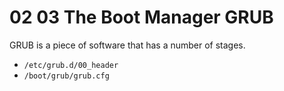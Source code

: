 # 02 03 The Boot Manager GRUB

GRUB is a piece of software that has a number of stages.
- `/etc/grub.d/00_header`
- `/boot/grub/grub.cfg`
